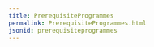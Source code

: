 ```yaml
---
title: PrerequisiteProgrammes
permalink: PrerequisiteProgrammes.html
jsonid: prerequisiteprogrammes
---
```

